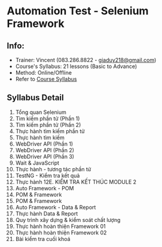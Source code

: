 # Automation Test - Selenium Framework
## Info:
- Trainer: Vincent (083.286.8822 - giaduy218@gmail.com)
- Course's Syllabus: 21 lessons (Basic to Advance)
- Method: Online/Offline
- Refer to [Course Syllabus](https://testek.notion.site/automation-syllabus)

## Syllabus Detail
1. Tổng quan Selenium
2. Tìm kiếm phần tử (Phần 1)
3. Tìm kiếm phần tử (Phần 2)
4. Thực hành tìm kiếm phần tử
5. Thực hành tìm kiếm
6. WebDriver API (Phần 1)
7. WebDriver API (Phần 2)
8. WebDriver API (Phần 3)
9. Wait & JavaScript
10. Thực hành - tương tác phần tử
11. TestNG - Kiểm tra kết quả
12. Thực hành
12E. KIỂM TRA KẾT THÚC MODULE 2
13. Auto Framework - POM
14. POM & Framework
15. POM & Framework
16. Auto Framework - Data & Report
17. Thực hành Data & Report
18. Quy trình xây dựng & kiểm soát chất lượng
19. Thực hành hoàn thiện Framework 01
20. Thực hành hoàn thiện Framework 02
21. Bài kiểm tra cuối khoá

